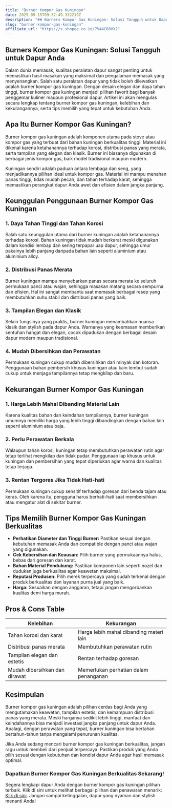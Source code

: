 ```yaml
---
title: "Burner Kompor Gas Kuningan"
date: 2025-09-15T09:32:49.332219Z
description: "## Burners Kompor Gas Kuningan: Solusi Tangguh untuk Dapur Anda..."
slug: "burner-kompor-gas-kuningan"
affiliate_url: "https://s.shopee.co.id/7V44C68VX2"
---
```

## Burners Kompor Gas Kuningan: Solusi Tangguh untuk Dapur Anda

Dalam dunia memasak, kualitas peralatan dapur sangat penting untuk memastikan hasil masakan yang maksimal dan pengalaman memasak yang menyenangkan. Salah satu peralatan dapur yang tidak boleh dilewatkan adalah burner kompor gas kuningan. Dengan desain elegan dan daya tahan tinggi, burner kompor gas kuningan menjadi pilihan favorit bagi banyak penggemar kuliner maupun profesional dapur. Artikel ini akan mengulas secara lengkap tentang burner kompor gas kuningan, kelebihan dan kekurangannya, serta tips memilih yang tepat untuk kebutuhan Anda.

## Apa Itu Burner Kompor Gas Kuningan?

Burner kompor gas kuningan adalah komponen utama pada stove atau kompor gas yang terbuat dari bahan kuningan berkualitas tinggi. Material ini dikenal karena ketahanannya terhadap korosi, distribusi panas yang merata, serta tampilan yang elegan dan klasik. Burner ini biasanya digunakan di berbagai jenis kompor gas, baik model tradisional maupun modern.

Kuningan sendiri adalah paduan antara tembaga dan seng, yang menjadikannya pilihan ideal untuk kompor gas. Material ini mampu menahan panas tinggi, tidak mudah pecah, dan tahan terhadap karat, sehingga memastikan perangkat dapur Anda awet dan efisien dalam jangka panjang.

## Keunggulan Penggunaan Burner Kompor Gas Kuningan

### 1. Daya Tahan Tinggi dan Tahan Korosi

Salah satu keunggulan utama dari burner kuningan adalah ketahanannya terhadap korosi. Bahan kuningan tidak mudah berkarat meski digunakan dalam kondisi lembap dan sering terpapar uap dapur, sehingga umur pakainya lebih panjang daripada bahan lain seperti aluminium atau aluminium alloy.

### 2. Distribusi Panas Merata

Burner kuningan mampu menyebarkan panas secara merata ke seluruh permukaan panci atau wajan, sehingga masakan matang secara sempurna dan efisien. Hal ini sangat membantu saat memasak berbagai resep yang membutuhkan suhu stabil dan distribusi panas yang baik.

### 3. Tampilan Elegan dan Klasik

Selain fungsinya yang praktis, burner kuningan menambahkan nuansa klasik dan stylish pada dapur Anda. Warnanya yang keemasan memberikan sentuhan hangat dan elegan, cocok dipadukan dengan berbagai desain dapur modern maupun tradisional.

### 4. Mudah Dibersihkan dan Perawatan

Permukaan kuningan cukup mudah dibersihkan dari minyak dan kotoran. Penggunaan bahan pembersih khusus kuningan atau kain lembut sudah cukup untuk menjaga tampilannya tetap mengkilap dan baru.

## Kekurangan Burner Kompor Gas Kuningan

### 1. Harga Lebih Mahal Dibanding Material Lain

Karena kualitas bahan dan keindahan tampilannya, burner kuningan umumnya memiliki harga yang lebih tinggi dibandingkan dengan bahan lain seperti aluminium atau baja.

### 2. Perlu Perawatan Berkala

Walaupun tahan korosi, kuningan tetap membutuhkan perawatan rutin agar tetap terlihat mengkilap dan tidak pudar. Penggunaan lap khusus untuk kuningan dan pembersihan yang tepat diperlukan agar warna dan kualitas tetap terjaga.

### 3. Rentan Tergores Jika Tidak Hati-hati

Permukaan kuningan cukup sensitif terhadap goresan dari benda tajam atau keras. Oleh karena itu, pengguna harus berhati-hati saat membersihkan atau mengatur alat di sekitar burner.

## Tips Memilih Burner Kompor Gas Kuningan Berkualitas

- **Perhatikan Diameter dan Tinggi Burner:** Pastikan sesuai dengan kebutuhan memasak Anda dan compatible dengan panci atau wajan yang digunakan.
- **Cek Kebersihan dan Keausan:** Pilih burner yang permukaannya halus, bebas dari goresan dan karat.
- **Bahan Material Pendukung:** Pastikan komponen lain seperti nozel dan dudukan juga berkualitas agar keawetan maksimal.
- **Reputasi Produsen:** Pilih merek terpercaya yang sudah terkenal dengan produk berkualitas dan layanan purna jual yang baik.
- **Harga:** Sesuaikan dengan anggaran, tetapi jangan mengorbankan kualitas demi harga murah.

## Pros & Cons Table

| Kelebihan                                              | Kekurangan                                         |
|---------------------------------------------------------|----------------------------------------------------|
| Tahan korosi dan karat                                | Harga lebih mahal dibanding materi lain          |
| Distribusi panas merata                                | Membutuhkan perawatan rutin                     |
| Tampilan elegan dan estetis                           | Rentan terhadap goresan                         |
| Mudah dibersihkan dan dirawat                        | Memerlukan perhatian dalam penanganan         |

## Kesimpulan

Burner kompor gas kuningan adalah pilihan cerdas bagi Anda yang mengutamakan keawetan, tampilan estetis, dan kemampuan distribusi panas yang merata. Meski harganya sedikit lebih tinggi, manfaat dan keindahannya bisa menjadi investasi jangka panjang untuk dapur Anda. Apalagi, dengan perawatan yang tepat, burner kuningan bisa bertahan bertahun-tahun tanpa mengalami penurunan kualitas.

Jika Anda sedang mencari burner kompor gas kuningan berkualitas, jangan ragu untuk membeli dari penjual terpercaya. Pastikan produk yang Anda pilih sesuai dengan kebutuhan dan kondisi dapur Anda agar hasil memasak optimal.

### Dapatkan Burner Kompor Gas Kuningan Berkualitas Sekarang!

Segera lengkapi dapur Anda dengan burner kompor gas kuningan pilihan terbaik. Klik di sini untuk melihat berbagai pilihan dan penawaran menarik: [Klik di sini](https://s.shopee.co.id/7V44C68VX2). Jangan sampai ketinggalan, dapur yang nyaman dan stylish menanti Anda!